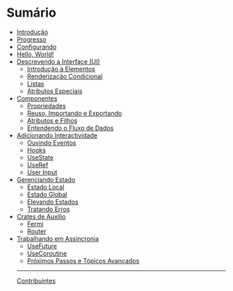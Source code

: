 # Sumário

- [Introdução](README.md)
- [Progresso](ROADMAP.md)
- [Configurando](setup.md)
- [Hello, World!](hello_world.md)
- [Descrevendo a Interface (UI)](elements/index.md)
  - [Introdução à Elementos](elements/vnodes.md)
  - [Renderização Condicional](elements/conditional_rendering.md)
  - [Listas](elements/lists.md)
  - [Atributos Especiais](elements/special_attributes.md)
- [Componentes](components/index.md)
  - [Propriedades](components/propsmacro.md)
  - [Reuso, Importando e Exportando](components/exporting_components.md)
  - [Atributos e Filhos](components/component_children.md)
  - [Entendendo o Fluxo de Dados](components/composing.md)
- [Adicionando Interactividade](interactivity/index.md)
  - [Ouvindo Eventos](interactivity/event_handlers.md)
  - [Hooks](interactivity/hooks.md)
  - [UseState](interactivity/usestate.md)
  - [UseRef](interactivity/useref.md)
  - [User Input](interactivity/user_input.md)
  <!-- - [Effects](interactivity/lifecycles.md) -->
- [Gerenciando Estado](state/index.md)
  - [Estado Local](state/localstate.md)
  - [Estado Global](state/sharedstate.md)
  - [Elevando Estados](state/liftingstate.md)
  - [Tratando Erros](state/errorhandling.md)
- [Crates de Auxílio](helpers/index.md)
  - [Fermi](state/fermi.md)
  - [Router](state/router.md)
- [Trabalhando em Assincronia](async/index.md)
  - [UseFuture](async/use_future.md)
  - [UseCoroutine](async/coroutines.md)
    <!-- - [Fetching](async/fetching.md) -->
    <!-- - [Updating State](async/loading_state.md)
  - [WebSockets](async/sockets.md) -->
  <!-- - [Tasks](async/asynctasks.md) -->

<!--
- [Putting it all together: Dog Search Engine](tutorial/index.md)
  - [New app](tutorial/new_app.md)
  - [Structuring our app](tutorial/structure.md)
  - [Defining State](tutorial/state.md)
  - [Defining Components](tutorial/components.md)
  - [Styling](tutorial/styling.md)
  - [Bundling](tutorial/publishing.md) -->

- [Próximos Passos e Tópicos Avançados](final.md)

---

[Contribuintes](misc/contributors.md)

  <!-- - [Suspense](concepts/suspense.md) -->
  <!-- - [Async Callbacks](concepts/asynccallbacks.md) -->
